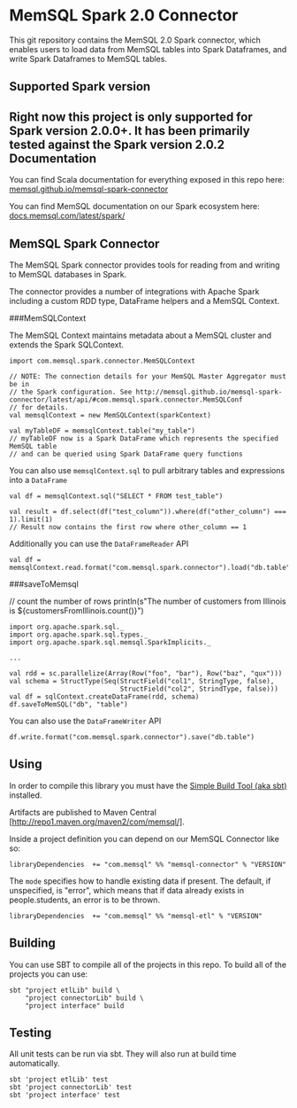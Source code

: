 MemSQL Spark 2.0 Connector
====================

This git repository contains the MemSQL 2.0 Spark connector, which enables users to load data from MemSQL tables into Spark Dataframes, and write Spark Dataframes to MemSQL tables.


Supported Spark version
-----------------------

Right now this project is only supported for Spark version 2.0.0+.  It has been
primarily tested against the Spark version 2.0.2
Documentation
-------------

You can find Scala documentation for everything exposed in this repo here: [memsql.github.io/memsql-spark-connector](http://memsql.github.io/memsql-spark-connector)

You can find MemSQL documentation on our Spark ecosystem here: [docs.memsql.com/latest/spark/](http://docs.memsql.com/latest/spark/)


MemSQL Spark Connector
----------------------

The MemSQL Spark connector provides tools for reading from and writing to
MemSQL databases in Spark.

The connector provides a number of integrations with Apache Spark including a custom RDD type, DataFrame helpers and a MemSQL Context.

###MemSQLContext

The MemSQL Context maintains metadata about a MemSQL cluster and extends the Spark SQLContext.

```
import com.memsql.spark.connector.MemSQLContext

// NOTE: The connection details for your MemSQL Master Aggregator must be in
// the Spark configuration. See http://memsql.github.io/memsql-spark-connector/latest/api/#com.memsql.spark.connector.MemSQLConf
// for details.
val memsqlContext = new MemSQLContext(sparkContext)

val myTableDF = memsqlContext.table("my_table")
// myTableDF now is a Spark DataFrame which represents the specified MemSQL table
// and can be queried using Spark DataFrame query functions
```

You can also use `memsqlContext.sql` to pull arbitrary tables and expressions
into a `DataFrame`

```
val df = memsqlContext.sql("SELECT * FROM test_table")

val result = df.select(df("test_column")).where(df("other_column") === 1).limit(1)
// Result now contains the first row where other_column == 1
```

Additionally you can use the `DataFrameReader` API
```
val df = memsqlContext.read.format("com.memsql.spark.connector").load("db.table")
```

###saveToMemsql

// count the number of rows
println(s"The number of customers from Illinois is ${customersFromIllinois.count()}")

```
import org.apache.spark.sql._
import org.apache.spark.sql.types._
import org.apache.spark.sql.memsql.SparkImplicits._

...

val rdd = sc.parallelize(Array(Row("foo", "bar"), Row("baz", "qux")))
val schema = StructType(Seq(StructField("col1", StringType, false),
                            StructField("col2", StrindType, false)))
val df = sqlContext.createDataFrame(rdd, schema)
df.saveToMemSQL("db", "table")
```

You can also use the `DataFrameWriter` API
```
df.write.format("com.memsql.spark.connector").save("db.table")
```

Using
-----

In order to compile this library you must have the [Simple Build
Tool (aka sbt)](http://www.scala-sbt.org/) installed.

Artifacts are published to Maven Central [http://repo1.maven.org/maven2/com/memsql/].

Inside a project definition you can depend on our MemSQL Connector like so:

```
libraryDependencies  += "com.memsql" %% "memsql-connector" % "VERSION"
```

The `mode` specifies how to handle existing data if present. The default, if unspecified, is "error", which means that if data already exists in people.students, an error is to be thrown.

```
libraryDependencies  += "com.memsql" %% "memsql-etl" % "VERSION"
```

Building
--------

You can use SBT to compile all of the projects in this repo.  To build all of the projects you can use:

```
sbt "project etlLib" build \
    "project connectorLib" build \
    "project interface" build
```

Testing
-------

All unit tests can be run via sbt.  They will also run at build time automatically.

```
sbt 'project etlLib' test
sbt 'project connectorLib' test
sbt 'project interface' test
```
